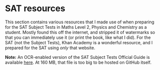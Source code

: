 # SAT resources

This section contains various resources that I made use of when preparing for the SAT Subject Tests in Maths Level 2, Physics and Chemistry as a student. Mostly found this off the internet, and stripped it of watermarks so that you can immediately use it (or print the book, like what I did). For the SAT (not the Subject Tests), Khan Academy is a wonderful resource, and I prepared for the SAT using *only* that website.

**Note:** An OCR-enabled version of the SAT Subject Tests Official Guide is available [here](https://universityofstandrews907-my.sharepoint.com/:b:/g/personal/dm282_st-andrews_ac_uk/EQfV9Fj4x-xKlVhc3Eko8Q8BVch_L5oomDG-_2NjXssPHQ?e=IiEYvd). At 160 MB, that file is too big to be hosted on GitHub itself.
